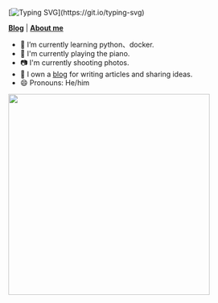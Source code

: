 
<!--   my-ticker -->    
[![Typing SVG](https://readme-typing-svg.herokuapp.com?color=%2336BCF7&center=true&vCenter=true&width=600&lines=Hi+there+👋,+I+am+Billy;+Welcome+to+My+Profile!)](https://git.io/typing-svg)

<!--## Hi there, I'm [Billy](https://chenxuefan.cn) -->
<strong><a href="https://www.cnblogs.com/billie52707">Blog</a></strong> |
  <strong><a href="https://chenxuefan.cn/about/">About me</a></strong>  

- 🌱  I’m currently learning python、docker.
- 🎹  I'm currently playing the piano.
- 📷  I'm currently shooting photos.
- 📑  I own a [blog](https://chenxuefan.cn) for writing articles and sharing ideas.
- 😄  Pronouns: He/him
<!--START_SECTION:waka-->
<!--END_SECTION:waka-->

<p>
  
  <img align="left"  width='400'  src="https://github-readme-stats.vercel.app/api/wakatime?username=chenxuefan&custom_title=⌛%20TIME%20SPENT">
</p>

<!--
<img align="left" alt="billy's github stats" width='400'  src="https://github-readme-stats.vercel.app/api?icon_color=2bbc8a&bg_color=1d1f21&title_color=2bbc8a&text_color=2bbc8a&username=chenxuefan&show_icons=true&include_all_commits=true">
  <img align="left" alt="billy's github stats" width='400'  src="https://github-readme-stats.vercel.app/api/top-langs/?bg_color=1d1f21&title_color=2bbc8a&text_color=2bbc8a&layout=compact&username=chenxuefan">
  -->
